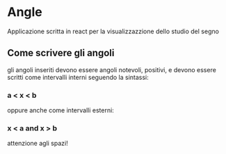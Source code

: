 # Angle

Applicazione scritta in react per la visualizzazzione dello studio del segno

## Come scrivere gli angoli

gli angoli inseriti devono essere angoli notevoli, positivi, e devono essere scritti
come intervalli interni seguendo la sintassi: 
 
### a < x < b

oppure anche come intervalli esterni:

### x < a and x > b

attenzione agli spazi!

